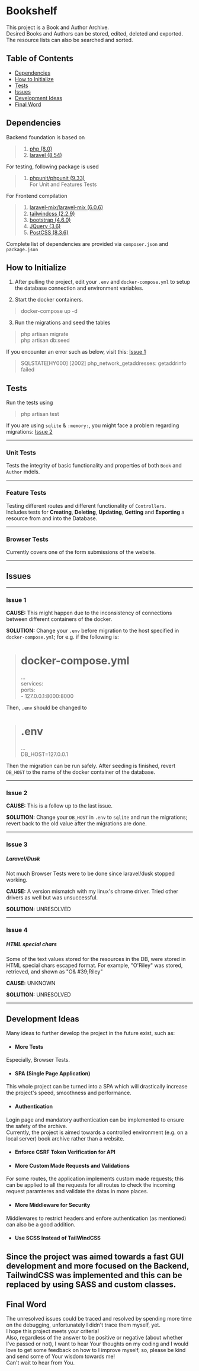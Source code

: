 # Bookshelf

This project is a Book and Author Archive.  
Desired Books and Authors can be stored, edited, deleted and exported.  
The resource lists can also be searched and sorted.  

## Table of Contents
- [Dependencies](#dependencies)  
- [How to Initialize](#how-to-initialize)  
- [Tests](#tests)  
- [Issues](#issues)  
- [Development Ideas](#development-ideas)  
- [Final Word](#final-word)  

## Dependencies
Backend foundation is based on  
>  1. [php (8.0)](https://www.php.net/releases/8.0/en.php)  
>  2. [laravel (8.54)](https://laravel.com/docs/8.x/releases) 

For testing, following package is used  
> 1. [phpunit/phpunit (9.33)](https://github.com/sebastianbergmann/phpunit)  
>  For Unit and Features Tests

For Frontend compilation
> 1. [laravel-mix/laravel-mix (6.0.6)](https://github.com/laravel-mix/laravel-mix)  
> 2. [tailwindcss (2.2.9)](https://tailwindcss.com/)  
> 3. [bootstrap (4.6.0)](https://getbootstrap.com/docs/4.6/getting-started/introduction/)  
> 4. [JQuery (3.6)](https://jquery.com/)  
> 5. [PostCSS (8.3.6)](https://github.com/postcss/postcss/releases)  

Complete list of dependencies are provided via `composer.json` and `package.json`

## How to Initialize
1. After pulling the project, edit your `.env` and `docker-compose.yml` to setup the database connection and environment variables.  

2. Start the docker containers.
> docker-compose up -d

3. Run the migrations and seed the tables
> php artisan migrate  
> php artisan db:seed  

If you encounter an error such as below, visit this: [Issue 1](#issue-1)  

> SQLSTATE[HY000] [2002] php_network_getaddresses: getaddrinfo failed  

## Tests  

Run the tests using
> php artisan test  

If you are using `sqlite` & `:memory:`, you might face a problem regarding migrations: [Issue 2](#issue-2) 

---
### Unit Tests  
Tests the integrity of basic functionality and properties of both `Book` and `Author` mdels. 

---
### Feature Tests  

Testing different routes and different functionality of `Controllers`.  
Includes tests for __Creating__, __Deleting__, __Updating__, __Getting__ and __Exporting__ a resource from and into the Database.  

---
### Browser Tests  

Currently covers one of the form submissions of the website.  

---
## Issues  

---
### Issue 1  

**CAUSE:**  This might happen due to the inconsistency of connections between different containers of the docker.  

**SOLUTION:** Change your `.env` before migration to the host specified in `docker-compose.yml`; for e.g. if the following is:  
>  # docker-compose.yml  
>  ...  
> services:  
>    ports:  
>      - 127.0.0.1:8000:8000  

Then, `.env` should be changed to  
>  # .env   
>  ...  
>  DB_HOST=127.0.0.1

Then the migration can be run safely. After seeding is finished, revert `DB_HOST` to the name of the docker container of the database.

---
### Issue 2  

**CAUSE:**  This is a follow up to the last issue.  

**SOLUTION:** Change your `DB_HOST` in `.env` to `sqlite` and run the migrations; revert back to the old value after the migrations are done.  

---
### Issue 3  
##### Laravel/Dusk  
Not much Browser Tests were to be done since laravel/dusk stopped working.  

**CAUSE:** A version mismatch with my linux's chrome driver. Tried other drivers as well but was unsuccessful. 

**SOLUTION:** UNRESOLVED 

---
### Issue 4  
##### HTML special chars  
Some of the text values stored for the resources in the DB, were stored in HTML special chars escaped format. For example, "O'Riley" was stored, retrieved, and shown as "O& #39;Riley"  

**CAUSE:**  UNKNOWN  

**SOLUTION:** UNRESOLVED  

---
## Development Ideas  
Many ideas to further develop the project in the future exist, such as:

- #### More Tests  
Especially, Browser Tests.  
- #### SPA (Single Page Application)  
This whole project can be turned into a SPA which will drastically increase the project's speed, smoothness and performance. 

- #### Authentication  
Login page and mandatory authentication can be implemented to ensure the safety of the archive.  
Currently, the project is aimed towards a controlled environment (e.g. on a local server) book archive rather than a website.  

- #### Enforce CSRF Token Verification for API  
- #### More Custom Made Requests and Validations  
For some routes, the application implements custom made requests; this can be applied to all the requests for all routes to check the incoming request paramteres and validate the datas in more places.
- #### More Middleware for Security  
Middlewares to restrict headers and enfore authentication (as mentioned) can also be a good addition.  
- #### Use SCSS Instead of TailWindCSS  
Since the project was aimed towards a fast GUI development and more focused on the Backend, TailwindCSS was implemented and this can be replaced by using SASS and custom classes. 
---
## Final Word  
The unresolved issues could be traced and resolved by spending more time on the debugging, unfortunately I didn't trace them myself, yet.  
I hope this project meets your criteria!  
Also, regardless of the answer to be positive or negative (about whether I've passed or not), I want to hear Your thoughts on my coding and I would love to get some feedback on how to I improve myself, so, please be kind and send some of Your wisdom towards me!  
Can't wait to hear from You.